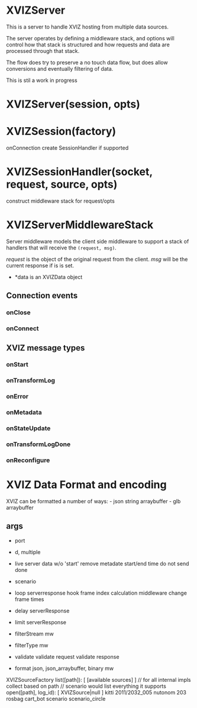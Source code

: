 # XVIZServer

This is a server to handle XVIZ hosting from multiple data sources.

The server operates by defining a middleware stack, and options will
control how that stack is structured and how requests and data are processed
through that stack.

The flow does try to preserve a no touch data flow, but does allow conversions
and eventually filtering of data.

This is stil a work in progress

# XVIZServer(session, opts)
# XVIZSession(factory)
  onConnection create SessionHandler if supported

# XVIZSessionHandler(socket, request, source, opts)
  construct middleware stack for request/opts

# XVIZServerMiddlewareStack
Server middleware models the client side middleware to support
a stack of handlers that will receive the `(request, msg)`.

*request* is the object of the original request from the client.
*msg* will be the current response if is is set.
 - *data is an XVIZData object

## Connection events
### onClose
### onConnect

## XVIZ message types
### onStart
### onTransformLog
### onError
### onMetadata
### onStateUpdate
### onTransformLogDone
### onReconfigure

# XVIZ Data Format and encoding

XVIZ can be formatted a number of ways:
	- json
		string
		arraybuffer
	- glb
		arraybuffer

## args
  - port
  - d, multiple

  - live
    server data w/o 'start'
    remove metadate start/end time
    do not send done

  - scenario

  - loop
    serverresponse hook frame index calculation
    middleware change frame times

  - delay
    serverResponse

  - limit
    serverResponse

  - filterStream
    mw
  - filterType
    mw

  - validate
    validate request
    validate response

  - format json, json_arraybuffer, binary
    mw

XVIZSourceFactory
  list([path]): [ [available sources] ]
    // for all internal impls collect based on path
    // scenario would list everything it supports
  open([path], log_id): [ XVIZSource|null ]
  kitti  2011/2032_005
  nutonom  203
  rosbag cart_bot
  scenario scenario_circle
